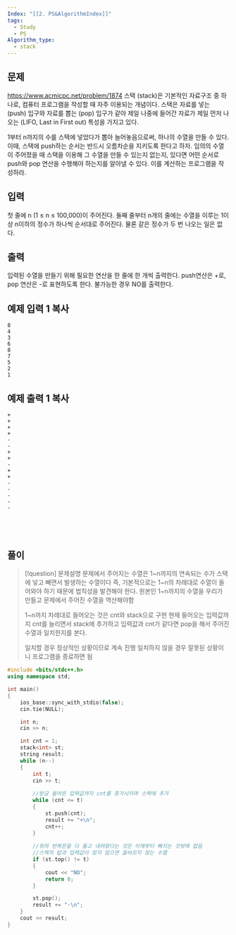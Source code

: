 ```yaml
---
Index: "[[2. PS&AlgorithmIndex]]"
tags:
  - Study
  - PS
Algorithm_type:
  - stack
---
```


## 문제
https://www.acmicpc.net/problem/1874
스택 (stack)은 기본적인 자료구조 중 하나로, 컴퓨터 프로그램을 작성할 때 자주 이용되는 개념이다. 스택은 자료를 넣는 (push) 입구와 자료를 뽑는 (pop) 입구가 같아 제일 나중에 들어간 자료가 제일 먼저 나오는 (LIFO, Last in First out) 특성을 가지고 있다.

1부터 n까지의 수를 스택에 넣었다가 뽑아 늘어놓음으로써, 하나의 수열을 만들 수 있다. 이때, 스택에 push하는 순서는 반드시 오름차순을 지키도록 한다고 하자. 임의의 수열이 주어졌을 때 스택을 이용해 그 수열을 만들 수 있는지 없는지, 있다면 어떤 순서로 push와 pop 연산을 수행해야 하는지를 알아낼 수 있다. 이를 계산하는 프로그램을 작성하라.

## 입력

첫 줄에 n (1 ≤ n ≤ 100,000)이 주어진다. 둘째 줄부터 n개의 줄에는 수열을 이루는 1이상 n이하의 정수가 하나씩 순서대로 주어진다. 물론 같은 정수가 두 번 나오는 일은 없다.

## 출력

입력된 수열을 만들기 위해 필요한 연산을 한 줄에 한 개씩 출력한다. push연산은 +로, pop 연산은 -로 표현하도록 한다. 불가능한 경우 NO를 출력한다.

## 예제 입력 1 복사
```
8
4
3
6
8
7
5
2
1
```

## 예제 출력 1 복사
```
+
+
+
+
-
-
+
+
-
+
+
-
-
-
-
-
```

   
---
## 풀이
> [!question] 문제설명
> 문제에서 주어지는 수열은 1~n까지의 연속되는 수가 스택에 넣고 빼면서 발생하는 수열이다
> 즉, 기본적으로는 1~n의 차례대로 수열이 들어와야 하기 때문에 법칙성을 발견해야 한다.
> 원본인 1~n까지의 수열을 우리가 만들고 문제에서 주어진 수열을 역산해야함
> 
> 1~n까지 차례대로 들어오는 것은 cnt와 stack으로 구현
> 현재 들어오는 입력값까지 cnt를 늘리면서 stack에 추가하고
> 입력값과 cnt가 같다면 pop을 해서 주어진 수열과 일치한지를 본다.
> 
> 일치할 경우 정상적인 상황이므로 계속 진행
> 일치하지 않을 경우 잘못된 상황이니 프로그램을 종료하면 됨

```cpp
#include <bits/stdc++.h>
using namespace std;

int main()
{
    ios_base::sync_with_stdio(false);
    cin.tie(NULL);

    int n;
    cin >> n;

    int cnt = 1;
    stack<int> st;
    string result;
    while (n--)
    {
        int t;
        cin >> t;
        
        //방금 들어온 입력값까지 cnt를 증가시키며 스택에 추가
        while (cnt <= t)
        {
            st.push(cnt);
            result += "+\n";
            cnt++;
        }
        
        //위의 반복문을 다 돌고 내려왔다는 것은 이제부터 빠지는 것밖에 없음
        //스택의 탑과 입력값이 맞지 않으면 옳바르지 않는 수열
        if (st.top() != t)
        {
            cout << "NO";
            return 0;
        }

        st.pop();
        result += "-\n";
    }
    cout << result;
}
```